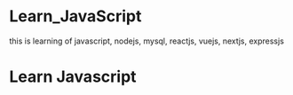 # Learn_JavaScript
this is learning of javascript, nodejs, mysql, reactjs, vuejs, nextjs, expressjs
# Learn Javascript
